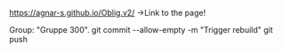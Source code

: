 https://agnar-s.github.io/Oblig.v2/ ->Link to the page!

Group: "Gruppe 300".
git commit --allow-empty -m "Trigger rebuild"
git push
